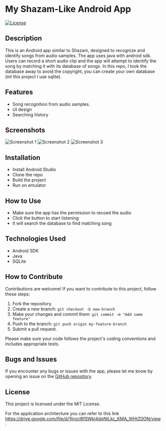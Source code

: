 # My Shazam-Like Android App

[![License](https://img.shields.io/badge/license-MIT-blue.svg)](LICENSE)

## Description

This is an Android app similar to Shazam, designed to recognize and identify songs from audio samples. The app uses java with android sdk. Users can record a short audio clip and the app will attempt to identify the song by matching it with its database of songs. In this repo, I took the database away to avoid the copyright, you can create your own database (int this project I use sqlite).

## Features

- Song recognition from audio samples.
- UI design
- Searching history

## Screenshots

![Screenshot 1](result.png)
![Screenshot 2](screenshots/screenshot2.png)
![Screenshot 3](screenshots/screenshot3.png)

## Installation

- Install Android Studio
- Clone the repo
- Build the project
- Run on emulator

## How to Use

- Make sure the app has the permission to recoed the audio
- Click the button to start listening
- It will search the database to find matching song

## Technologies Used

- Android SDK
- Java
- SQLite

## How to Contribute

Contributions are welcome! If you want to contribute to this project, follow these steps:

1. Fork the repository.
2. Create a new branch: `git checkout -b new-branch`
3. Make your changes and commit them: `git commit -m "Add some feature"`
4. Push to the branch: `git push origin my-feature-branch`
5. Submit a pull request.

Please make sure your code follows the project's coding conventions and includes appropriate tests.

## Bugs and Issues

If you encounter any bugs or issues with the app, please let me know by opening an issue on the [GitHub repository](https://github.com/elwin212/music_recogn/issues).

## License

This project is licensed under the MIT License.

For the application architecture you can refer to this link https://drive.google.com/file/d/1ljrocl6fSWki4dqNILkc_KMA_WHtZ0ON/view.

